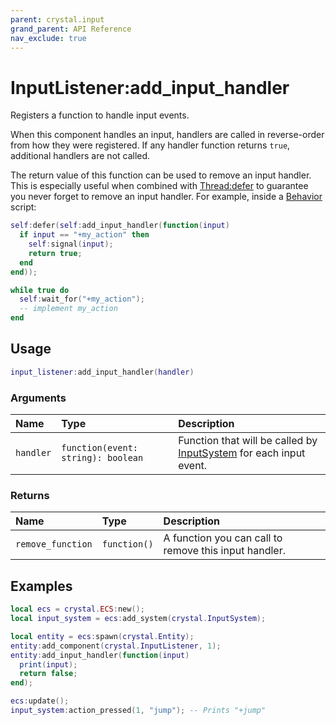 ```yaml
---
parent: crystal.input
grand_parent: API Reference
nav_exclude: true
---
```


# InputListener:add_input_handler

Registers a function to handle input events.

When this component handles an input, handlers are called in reverse-order from how they were registered. If any handler function returns `true`, additional handlers are not called.

The return value of this function can be used to remove an input handler. This is especially useful when combined with [Thread:defer](/crystal/api/script/thread_defer) to guarantee you never forget to remove an input handler. For example, inside a [Behavior](/crystal/api/script/behavior) script:

```lua
self:defer(self:add_input_handler(function(input)
  if input == "+my_action" then
    self:signal(input);
    return true;
  end
end));

while true do
  self:wait_for("+my_action");
  -- implement my_action
end
```

## Usage

```lua
input_listener:add_input_handler(handler)
```

### Arguments

| Name      | Type                               | Description                                                                       |
| :-------- | :--------------------------------- | :-------------------------------------------------------------------------------- |
| `handler` | `function(event: string): boolean` | Function that will be called by [InputSystem](input_system) for each input event. |

### Returns

| Name              | Type         | Description                                           |
| :---------------- | :----------- | :---------------------------------------------------- |
| `remove_function` | `function()` | A function you can call to remove this input handler. |

## Examples

```lua
local ecs = crystal.ECS:new();
local input_system = ecs:add_system(crystal.InputSystem);

local entity = ecs:spawn(crystal.Entity);
entity:add_component(crystal.InputListener, 1);
entity:add_input_handler(function(input)
  print(input);
  return false;
end);

ecs:update();
input_system:action_pressed(1, "jump"); -- Prints "+jump"
```

